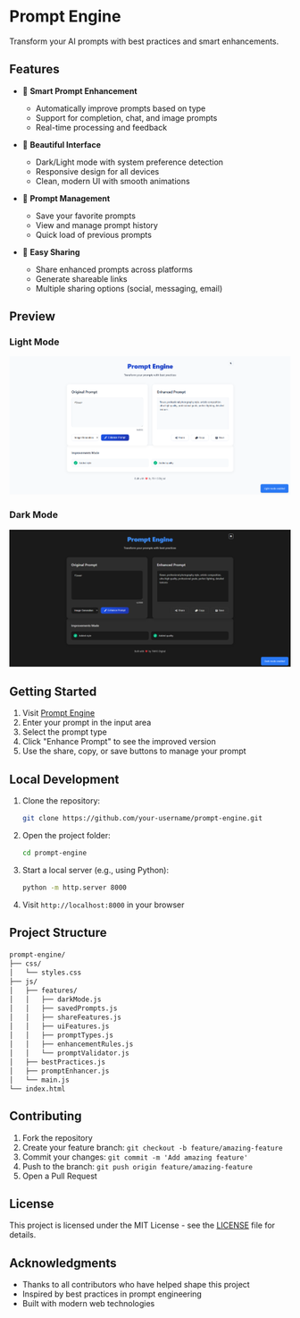 # Prompt Engine

Transform your AI prompts with best practices and smart enhancements.

## Features

- 🚀 **Smart Prompt Enhancement**
  - Automatically improve prompts based on type
  - Support for completion, chat, and image prompts
  - Real-time processing and feedback

- 🎨 **Beautiful Interface**
  - Dark/Light mode with system preference detection
  - Responsive design for all devices
  - Clean, modern UI with smooth animations

- 💾 **Prompt Management**
  - Save your favorite prompts
  - View and manage prompt history
  - Quick load of previous prompts

- 🔗 **Easy Sharing**
  - Share enhanced prompts across platforms
  - Generate shareable links
  - Multiple sharing options (social, messaging, email)

## Preview

### Light Mode
![Light Mode Preview](light-preview.png)

### Dark Mode
![Dark Mode Preview](dark-preview.png)

## Getting Started

1. Visit [Prompt Engine](https://your-username.github.io/prompt-engine)
2. Enter your prompt in the input area
3. Select the prompt type
4. Click "Enhance Prompt" to see the improved version
5. Use the share, copy, or save buttons to manage your prompt

## Local Development

1. Clone the repository:
   ```bash
   git clone https://github.com/your-username/prompt-engine.git
   ```

2. Open the project folder:
   ```bash
   cd prompt-engine
   ```

3. Start a local server (e.g., using Python):
   ```bash
   python -m http.server 8000
   ```

4. Visit `http://localhost:8000` in your browser

## Project Structure

```
prompt-engine/
├── css/
│   └── styles.css
├── js/
│   ├── features/
│   │   ├── darkMode.js
│   │   ├── savedPrompts.js
│   │   ├── shareFeatures.js
│   │   ├── uiFeatures.js
│   │   ├── promptTypes.js
│   │   ├── enhancementRules.js
│   │   └── promptValidator.js
│   ├── bestPractices.js
│   ├── promptEnhancer.js
│   └── main.js
└── index.html
```

## Contributing

1. Fork the repository
2. Create your feature branch: `git checkout -b feature/amazing-feature`
3. Commit your changes: `git commit -m 'Add amazing feature'`
4. Push to the branch: `git push origin feature/amazing-feature`
5. Open a Pull Request

## License

This project is licensed under the MIT License - see the [LICENSE](LICENSE) file for details.

## Acknowledgments

- Thanks to all contributors who have helped shape this project
- Inspired by best practices in prompt engineering
- Built with modern web technologies 